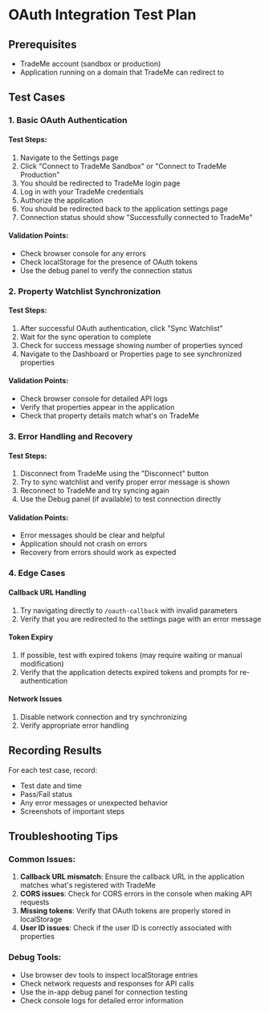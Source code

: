# OAuth Integration Test Plan

## Prerequisites
- TradeMe account (sandbox or production)
- Application running on a domain that TradeMe can redirect to

## Test Cases

### 1. Basic OAuth Authentication

#### Test Steps:
1. Navigate to the Settings page
2. Click "Connect to TradeMe Sandbox" or "Connect to TradeMe Production"
3. You should be redirected to TradeMe login page
4. Log in with your TradeMe credentials
5. Authorize the application
6. You should be redirected back to the application settings page
7. Connection status should show "Successfully connected to TradeMe"

#### Validation Points:
- Check browser console for any errors
- Check localStorage for the presence of OAuth tokens
- Use the debug panel to verify the connection status

### 2. Property Watchlist Synchronization

#### Test Steps:
1. After successful OAuth authentication, click "Sync Watchlist"
2. Wait for the sync operation to complete
3. Check for success message showing number of properties synced
4. Navigate to the Dashboard or Properties page to see synchronized properties

#### Validation Points:
- Check browser console for detailed API logs
- Verify that properties appear in the application
- Check that property details match what's on TradeMe

### 3. Error Handling and Recovery

#### Test Steps:
1. Disconnect from TradeMe using the "Disconnect" button
2. Try to sync watchlist and verify proper error message is shown
3. Reconnect to TradeMe and try syncing again
4. Use the Debug panel (if available) to test connection directly

#### Validation Points:
- Error messages should be clear and helpful
- Application should not crash on errors
- Recovery from errors should work as expected

### 4. Edge Cases

#### Callback URL Handling
1. Try navigating directly to `/oauth-callback` with invalid parameters
2. Verify that you are redirected to the settings page with an error message

#### Token Expiry
1. If possible, test with expired tokens (may require waiting or manual modification)
2. Verify that the application detects expired tokens and prompts for re-authentication

#### Network Issues
1. Disable network connection and try synchronizing
2. Verify appropriate error handling

## Recording Results

For each test case, record:
- Test date and time
- Pass/Fail status
- Any error messages or unexpected behavior
- Screenshots of important steps

## Troubleshooting Tips

### Common Issues:
1. **Callback URL mismatch**: Ensure the callback URL in the application matches what's registered with TradeMe
2. **CORS issues**: Check for CORS errors in the console when making API requests
3. **Missing tokens**: Verify that OAuth tokens are properly stored in localStorage
4. **User ID issues**: Check if the user ID is correctly associated with properties

### Debug Tools:
- Use browser dev tools to inspect localStorage entries
- Check network requests and responses for API calls
- Use the in-app debug panel for connection testing
- Check console logs for detailed error information